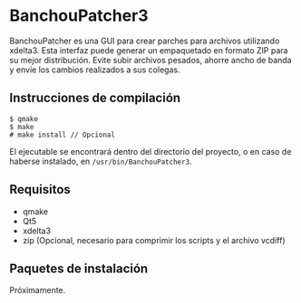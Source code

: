# BanchouPatcher3

BanchouPatcher es una GUI para crear parches para archivos utilizando xdelta3. Esta interfaz puede generar un empaquetado en formato ZIP para su mejor distribución. Evite subir archivos pesados, ahorre ancho de banda y envíe los cambios realizados a sus colegas.

## Instrucciones de compilación

    $ qmake
    $ make
    # make install // Opcional
    
El ejecutable se encontrará dentro del directorio del proyecto, o en caso de haberse instalado, en `/usr/bin/BanchouPatcher3`.

## Requisitos

 - qmake
 - Qt5
 - xdelta3
 - zip (Opcional, necesario para comprimir los scripts y el archivo vcdiff)

## Paquetes de instalación
Próximamente.
